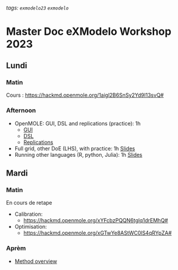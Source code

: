 ###### tags: `exmodelo23` `exmodelo` 


# Master Doc eXModelo Workshop 2023


## Lundi

### Matin 

Cours : https://hackmd.openmole.org/1aigl2B6SnSy2Yd9I13svQ#


### Afternoon 
 
 - OpenMOLE: GUI, DSL and replications (practice): 1h
     - [GUI](https://hackmd.openmole.org/Kvv37QzcR8Gbf2mQyWlNag)
     - [DSL](https://hackmd.openmole.org/aIfjXkUvQuuY7XC6yTHKbg)
     - [Replications]( https://hackmd.openmole.org/fbqAdloySTeUhBoJ-MMZiA)
 - Full grid, other DoE (LHS), with practice: 1h [Slides](https://hackmd.openmole.org/CY3n5iy1QbGDNE2ia1DsJg)
 - Running other languages (R, python, Julia): 1h [Slides](https://hackmd.openmole.org/wqxbRSSpQP-0ajwo6ESiVg)

## Mardi


### Matin 

En cours de retape

- Calibration:
    - https://hackmd.openmole.org/xYFcbzPQQN6tglq1drEMhQ#
- Optimisation:
    - https://hackmd.openmole.org/xGTwYe8AStWC0lS4qRYpZA#


### Aprèm 

- [Method overview](https://hackmd.openmole.org/p/methodOverview#/)